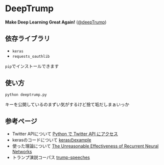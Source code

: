 # DeepTrump

**Make Deep Learning Great Again!** ([@deepTrump](https://twitter.com/deeepTrump))

## 依存ライブラリ
- `keras`
- `requests_oauthlib`

`pip`でインストールできます

## 使い方
```
python deeptrump.py
```

キーを公開しているのまずい気がするけど捨て垢だしまぁいっか

## 参考ページ
- Twitter APIについて [Python で Twitter API にアクセス](http://qiita.com/yubais/items/dd143fe608ccad8e9f85)
- kerasのコードについて [kerasのexample](https://github.com/fchollet/keras/blob/master/examples/lstm_text_generation.py)
- 使った理論について [The Unreasonable Effectiveness of Recurrent Neural Networks](http://karpathy.github.io/2015/05/21/rnn-effectiveness/)
- トランプ演説コーパス [trump-speeches](https://github.com/ryanmcdermott/trump-speeches)
